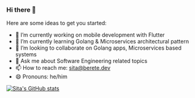 ### Hi there 👋


Here are some ideas to get you started:

- 🔭 I’m currently working on mobile development with Flutter
- 🌱 I’m currently learning Golang & Microservices architectural pattern
- 👯 I’m looking to collaborate on Golang apps, Microservices based systems
- 💬 Ask me about Software Engineering related topics
- 📫 How to reach me: sita@berete.dev
- 😄 Pronouns: he/him
<!--- - ⚡ Fun fact: ...--->

[![Sita's GitHub stats](https://github-readme-stats.vercel.app/api?username=sitatec&count_private=true)](https://github.com/anuraghazra/github-readme-stats)

